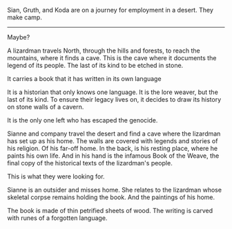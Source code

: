 Sian, Gruth, and Koda are on a journey for employment in a desert. They make camp.

---
Maybe?

A lizardman travels North, through the hills and forests, to reach the mountains, where it finds a cave. This is the cave where it documents the legend of its people. The last of its kind to be etched in stone.

It carries a book that it has written in its own language 

It is a historian that only knows one language. It is the lore weaver, but the last of its kind. To ensure their legacy lives on, it decides to draw its history on stone walls of a cavern.

It is the only one left who has escaped the genocide.

Sianne and company travel the desert and find a cave where the lizardman has set up as his home. The walls are covered with legends and stories of his religion. Of his far-off home. In the back, is his resting place, where he paints his own life. And in his hand is the infamous Book of the Weave, the final copy of the historical texts of the lizardman's people.

This is what they were looking for.

Sianne is an outsider and misses home. She relates to the lizardman whose skeletal corpse remains holding the book. And the paintings of his home.

The book is made of thin petrified sheets of wood. The writing is carved with runes of a forgotten language.
